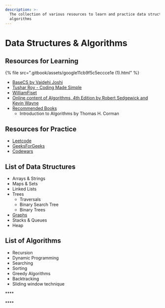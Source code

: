 ```yaml
---
description: >-
  The collection of various resources to learn and practice data structures &
  algorithms
---
```


# Data Structures & Algorithms

## Resources for **Learning**

{% file src=".gitbook/assets/google11cb9f5c5eccce1e \(1\).html" %}

* [BaseCS by Vaidehi Joshi](https://medium.com/basecs)
* [Tushar Roy - Coding Made Simple](https://www.youtube.com/channel/UCZLJf_R2sWyUtXSKiKlyvAw)
* [WilliamFiset](https://www.youtube.com/user/purpongie/featured)
* [Online content of Algorithms, 4th Edition by Robert Sedgewick and Kevin Wayne](https://algs4.cs.princeton.edu/home/)
* [Recommended Books](https://hackernoon.com/10-data-structure-algorithms-books-every-programmer-should-read-d50487313127) 
  * Introduction to Algorithms by Thomas H. Corman

## **Resources for Practice**

* [Leetcode](https://leetcode.com/)
* [GeeksForGeeks](https://www.geeksforgeeks.org/data-structures/)
* [Codewars](https://www.codewars.com/)

## **List of Data Structures**

* Arrays & Strings
* Maps & Sets
* Linked Lists
* Trees 
  * Traversals
  * Binary Search Tree
  * Binary Trees
* [Graphs](revise-data-structures/graphs/)
* Stacks & Queues
* Heap

## List of Algorithms

* Recursion
* Dynamic Programming
* Searching
* Sorting
* Greedy Algorithms
* Backtracking
* Sliding window technique



\*\*\*\*

\*\*\*\*



